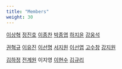 ```yaml
---
title: "Members"
weight: 30
---
```


[이상혁](https://github.com/shlee322) [정진호](https://github.com/zinozzino) [이종찬](https://github.com/chester777) [박종엽](https://github.com/pjongy) [하지윤](https://github.com/punkyoon) [강웅석](https://github.com/nephtyws)

[권혁규](https://github.com/anymate98) [이유진](https://github.com/emiling) [이선명](https://github.com/actumn) [서지원](https://github.com/greenun) [이선엽](https://github.com/qbx2) [고수창](https://github.com/suchangko) [강지원](https://github.com/jwkapple)

[김하정](https://github.com/fell8000) [전계원](https://github.com/JeonK1) 이지영 [이현수](https://github.com/incleaf) [김규리](https://github.com/GR-Kim)
